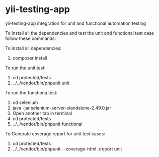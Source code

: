 # yii-testing-app
yii-testing-app integration for unit and functional automation testing

To install all the dependencies and test the unit and functional test case follow these commands:

To install all dependencies:
1. composer install

To run the unit test:
1. cd protected/tests
2. ../../vendor/bin/phpunit unit

To run the functiona test:
1. cd selenium
2. java -jar selenium-server-standalone-2.49.0.jar
3. Open another tab in terminal
4. cd protected/tests
5. ../../vendor/bin/phpunit functional

To Generate coverage report for unit test cases:
1. cd protected/tests
2. ../../vendor/bin/phpunit --coverage-html ./report unit
